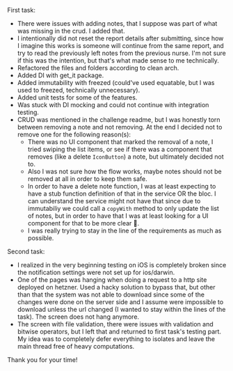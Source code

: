 First task:

- There were issues with adding notes, that I suppose was part of what was missing in the crud. I added that.
- I intentionally did not reset the report details after submitting, since how I imagine this works is someone will continue from the same report, and try to read the previously left notes from the previous nurse. I'm not sure if this was the intention, but that's what made sense to me technically.
- Refactored the files and folders according to clean arch.
- Added DI with get_it package.
- Added immutability with freezed (could've used equatable, but I was used to freezed, technically unnecessary).
- Added unit tests for some of the features.
- Was stuck with DI mocking and could not continue with integration testing.
- CRUD was mentioned in the challenge readme, but I was honestly torn between removing a note and not removing. At the end I decided not to remove one for the following reason(s):
  - There was no UI component that marked the removal of a note, I tried swiping the list items, or see if there was a component that removes (like a delete `IconButton`) a note, but ultimately decided not to.
  - Also I was not sure how the flow works, maybe notes should not be removed at all in order to keep them safe.
  - In order to have a delete note function, I was at least expecting to have a stub function definition of that in the service OR the bloc. I can understand the service might not have that since due to immutabiliy we could call a `copyWith` method to only update the list of notes, but in order to have that I was at least looking for a UI component for that to be more clear 🥲.
  - I was really trying to stay in the line of the requirements as much as possible.

Second task:

- I realized in the very beginning testing on iOS is completely broken since the notification settings were not set up for ios/darwin.
- One of the pages was hanging when doing a request to a http site deployed on hetzner. Used a hacky solution to bypass that, but other than that the system was not able to download since some of the changes were done on the server side and I assume were impossible to download unless the url changed (I wanted to stay within the lines of the task). The screen does not hang anymore.
- The screen with file validation, there were issues with validation and bitwise operators, but I left that and returned to first task's testing part. My idea was to completely defer everything to isolates and leave the main thread free of heavy computations.

Thank you for your time!
